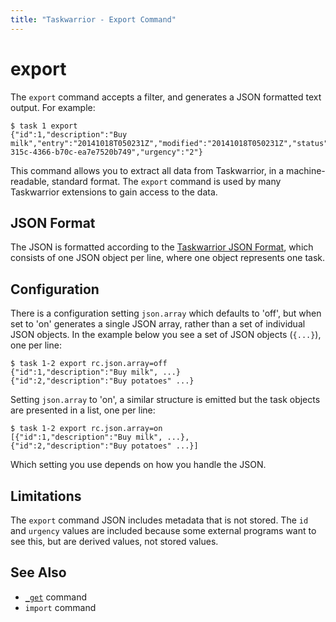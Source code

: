 ```yaml
---
title: "Taskwarrior - Export Command"
---
```


# export

The `export` command accepts a filter, and generates a JSON formatted text output.
For example:

```
$ task 1 export
{"id":1,"description":"Buy milk","entry":"20141018T050231Z","modified":"20141018T050231Z","status":"pending","uuid":"a360fc44-315c-4366-b70c-ea7e7520b749","urgency":"2"}
```

This command allows you to extract all data from Taskwarrior, in a machine-readable, standard format.
The `export` command is used by many Taskwarrior extensions to gain access to the data.

## JSON Format

The JSON is formatted according to the [Taskwarrior JSON Format](https://github.com/GothenburgBitFactory/taskwarrior/blob/develop/doc/devel/rfcs/task.md), which consists of one JSON object per line, where one object represents one task.

## Configuration

There is a configuration setting `json.array` which defaults to 'off', but when set to 'on' generates a single JSON array, rather than a set of individual JSON objects.
In the example below you see a set of JSON objects (`{...}`), one per line:

```
$ task 1-2 export rc.json.array=off
{"id":1,"description":"Buy milk", ...}
{"id":2,"description":"Buy potatoes" ...}
```

Setting `json.array` to 'on', a similar structure is emitted but the task objects are presented in a list, one per line:

```
$ task 1-2 export rc.json.array=on
[{"id":1,"description":"Buy milk", ...},
{"id":2,"description":"Buy potatoes" ...}]
```

Which setting you use depends on how you handle the JSON.

## Limitations

The `export` command JSON includes metadata that is not stored.
The `id` and `urgency` values are included because some external programs want to see this, but are derived values, not stored values.

## See Also

- [`_get`](../_get/) command
- `import` command
